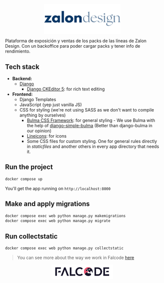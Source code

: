 <div style="display: flex; justify-content: center; align-items: center;">
  <img src="./staticfiles/img/zalon_design_logo.png" alt="zalon design logo" width="250"/>
</div>

Plataforma de exposición y ventas de los packs de las líneas de Zalon Design.
Con un backoffice para poder cargar packs y tener info de rendimiento.

## Tech stack

- **Backend:**
  - [Django](https://www.djangoproject.com/)
    - [Django CKEditor 5](https://pypi.org/project/django-ckeditor-5/): for rich
      text editing
- **Frontend:**
  - Django Templates
  - JavaScript (yep just vanilla JS)
  - CSS for styling (we're not using SASS as we don't want to compile anything
    by ourselves)
    - [Bulma CSS Framework](https://bulma.io/): for general styling - We use
      Bulma with the help of
      [django-simple-bulma](https://github.com/lemonsaurus/django-simple-bulma)
      (Better than django-bulma in our opinion)
    - [Lineicons](https://lineicons.com/): for icons
    - Some CSS files for custom styling. One for general rules directly in
      _staticfiles_ and another others in every app directory that needs it.

## Run the project

```bash
docker compose up
```

You'll get the app running on `http://localhost:8000`

## Make and apply migrations

```bash
docker compose exec web python manage.py makemigrations
docker compose exec web python manage.py migrate
```

## Run collectstatic

```bash
docker compose exec web python manage.py collectstatic
```

> You can see more about the way we work in Falcode
> [here](http://docs.falcode.dev/django/)

<div style="display: flex; justify-content: center; align-items: center;">
  <img src="./staticfiles/img/falcode_logo.svg" alt="falcode logo" width="200"/>
</div>
